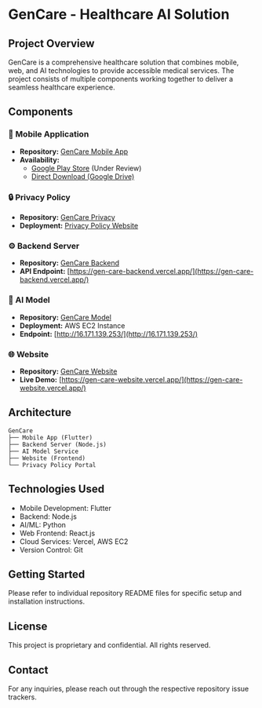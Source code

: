 # GenCare - Healthcare AI Solution

## Project Overview
GenCare is a comprehensive healthcare solution that combines mobile, web, and AI technologies to provide accessible medical services. The project consists of multiple components working together to deliver a seamless healthcare experience.

## Components

### 📱 Mobile Application
- **Repository:** [GenCare Mobile App](https://github.com/ahmed-838/GenCare_Mobile_App)
- **Availability:**
  - [Google Play Store](https://play.google.com/store/apps/details?id=com.ahmed_shams2.gencare) (Under Review)
  - [Direct Download (Google Drive)](https://drive.google.com/file/d/1rTnkA83_9nwLSbs2vIXegBWXKmVlFGbg/view?usp=share_link)

### 🔒 Privacy Policy
- **Repository:** [GenCare Privacy](https://github.com/ahmed-838/GenCare_Privacy)
- **Deployment:** [Privacy Policy Website](https://gen-care-privacy2.vercel.app)

### ⚙️ Backend Server
- **Repository:** [GenCare Backend](https://github.com/ahmed-838/GenCare_backend)
- **API Endpoint:** [https://gen-care-backend.vercel.app/](https://gen-care-backend.vercel.app/)

### 🤖 AI Model
- **Repository:** [GenCare Model](https://github.com/ahmed-838/GenCare_Model)
- **Deployment:** AWS EC2 Instance
- **Endpoint:** [http://16.171.139.253/](http://16.171.139.253/)

### 🌐 Website
- **Repository:** [GenCare Website](https://github.com/ahmed-838/GenCare_Website)
- **Live Demo:** [https://gen-care-website.vercel.app/](https://gen-care-website.vercel.app/)

## Architecture
```
GenCare
├── Mobile App (Flutter)
├── Backend Server (Node.js)
├── AI Model Service
├── Website (Frontend)
└── Privacy Policy Portal
```

## Technologies Used
- Mobile Development: Flutter
- Backend: Node.js
- AI/ML: Python
- Web Frontend: React.js
- Cloud Services: Vercel, AWS EC2
- Version Control: Git

## Getting Started
Please refer to individual repository README files for specific setup and installation instructions.

## License
This project is proprietary and confidential. All rights reserved.

## Contact
For any inquiries, please reach out through the respective repository issue trackers.